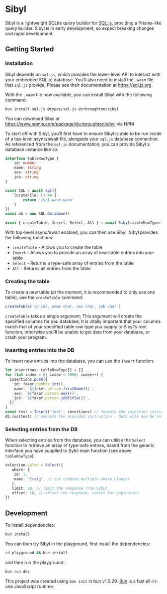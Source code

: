 # Sibyl

Sibyl is a lightweight SQLite query builder for <a href="https://github.com/sql-js/sql.js">SQL.js</a>, providing a Prisma-like query builder. Sibyl is in early development,
so expect breaking changes and rapid development.

## Getting Started

### Installation

Sibyl depends on `sql.js`, which provides the lower-level API to interact with your
embedded SQLite database. You'll also need to install the `.wasm` file that `sql.js`
provide; Please see their documentation at https://sql.js.org.

With the `.wasm` file now available, you can install Sibyl with the following command:

```bash
bun install sql.js @types/sql.js @crbroughton/sibyl 
```


You can download Sibyl at https://www.npmjs.com/package/@crbroughton/sibyl via NPM

To start off with Sibyl, you'll first have to ensure Sibyl is able to be run inside
of a top-level async/await file, alongside your `sql.js` database connection. As
referenced from the `sql.js` documentation, you can provide Sibyl a database instance
like so:

```typescript
interface tableRowType {
    id: number
    name: string
    sex: string
    job: string
}

const SQL = await sql({
    locateFile: () => {
        return '/sql-wasm.wasm'
    }
})
const db = new SQL.Database()

const { createTable, Insert, Select, All } = await Sibyl<tableRowType>(db, 'my-db')
```

With top-level async/await enabled, you can then use Sibyl. Sibyl provides the following
functions:

- `createTable` - Allows you to create the table
- `Insert` - Allows you to provide an array of insertable entries into your table
- `Select` - Returns a type-safe array of entries from the table
- `All` - Returns all entries from the table


### Creating the table

To create a new table (at the moment, it is recommended to only use one table),
use the `createTable` command:

```typescript
createTable('id int, name char, sex char, job char')
```

`createTable` takes a single argument; This argument will create the specified
columns for you database; It is vitally important that your columns match that of
your specified table row type you supply to Sibyl's root function, otherwise
you'll be unable to get data from your database, or crash your program.

### Inserting entries into the DB

To insert new entries into the database, you can use the `Insert` function:

```typescript
let insertions: tableRowType[] = []
for (let index = 0; index < 1000; index++) {
  insertions.push({
    id: faker.number.int(),
    name: `${faker.person.firstName()}`,
    sex: `${faker.person.sex()}`,
    job: `${faker.person.jobTitle()}`,
  })
}
const test = Insert('test', insertions) // formats the insertion instruction
db.run(test) // execute the provided instruction - Data will now be in the DB
```

### Selecting entries from the DB

When selecting entries from the database, you can utilise the `Select` function
to retrieve an array of type-safe entries, based from the generic interface
you have supplied to Sybil main function (see above `tableRowType`).

```typescript
selection.value = Select({
   where: {
    id: 1, 
    name: "Craig", // can conbine multiple where clauses
   },
   limit: 20, // limit the response from Sibyl
   offset: 10, // offset the response, useful for pagination
})
```


## Development

To install dependencies:

```bash
bun install
```

You can then try Sibyl in the playground, first install the dependencies:

```bash
cd playground && bun install
```

and then run the playground:
```bash
bun run dev
```

This project was created using `bun init` in bun v1.0.29. [Bun](https://bun.sh) is a fast all-in-one JavaScript runtime.
